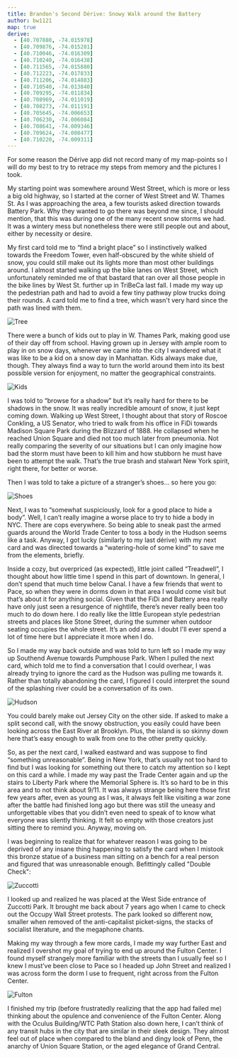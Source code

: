 ```yaml
---
title: Brandon's Second Dérive: Snowy Walk around the Battery
author: bw1121
map: true
derive:
  - [40.707880, -74.015978]
  - [40.709876, -74.015281]
  - [40.710046, -74.016309]
  - [40.710240, -74.016438]
  - [40.711565, -74.015880]
  - [40.712223, -74.017833]
  - [40.711206, -74.014883]
  - [40.710540, -74.013840]
  - [40.709295, -74.011834]
  - [40.708969, -74.011019]
  - [40.708273, -74.011191]
  - [40.705645, -74.006653]
  - [40.706230, -74.006084]
  - [40.708641, -74.009346]
  - [40.709624, -74.008477]
  - [40.710220, -74.009311]
---
```

For some reason the Dérive app did not record many of my map-points so I will do my best to try to retrace my steps from memory and the pictures I took.

My starting point was somewhere around West Street, which is more or less a big old highway, so I started at the corner of West Street and W. Thames St. As I was approaching the area, a few tourists asked direction towards Battery Park. Why they wanted to go there was beyond me since, I should mention, that this was during one of the many recent snow storms we had. It was a wintery mess but nonetheless there were still people out and about, either by necessity or desire.

My first card told me to “find a bright place” so I instinctively walked towards the Freedom Tower, even half-obscured by the white shield of snow, you could still make out its lights more than most other buildings around. I almost started walking up the bike lanes on West Street, which unfortunately reminded me of that bastard that ran over all those people in the bike lines by West St. further up in TriBeCa last fall. I made my way up the pedestrian path and had to avoid a few tiny pathway plow trucks doing their rounds. A card told me to find a tree, which wasn't very hard since the path was lined with them.

![Tree](https://i.imgur.com/IQuO1nE.jpg)

There were a bunch of kids out to play in W. Thames Park, making good use of their day off from school. Having grown up in Jersey with ample room to play in on snow days, whenever we came into the city I wandered what it was like to be a kid on a snow day in Manhattan. Kids always make due, though. They always find a way to turn the world around them into its best possible version for enjoyment, no matter the geographical constraints.

![Kids](https://i.imgur.com/2vNLJDc.jpg)

I was told to “browse for a shadow” but it’s really hard for there to be shadows in the snow. It was really incredible amount of snow, it just kept coming down. Walking up West Street, I thought about that story of Roscoe Conkling, a US Senator, who tried to walk from his office in FiDi towards Madison Square Park during the Blizzard of 1888. He collapsed when he reached Union Square and died not too much later from pneumonia. Not really comparing the severity of our situations but I can only imagine how bad the storm must have been to kill him and how stubborn he must have been to attempt the walk. That’s the true brash and stalwart New York spirit, right there, for better or worse.

Then I was told to take a picture of a stranger’s shoes… so here you go:

![Shoes](https://i.imgur.com/UHhT0gE.jpg)

Next, I was to “somewhat suspiciously, look for a good place to hide a body”. Well, I can’t really imagine a worse place to try to hide a body in NYC. There are cops everywhere. So being able to sneak past the armed guards around the World Trade Center to toss a body in the Hudson seems like a task. Anyway, I got lucky (similarly to my last dérive) with my next card and was directed towards a “watering-hole of some kind” to save me from the elements, briefly.

Inside a cozy, but overpriced (as expected), little joint called “Treadwell”, I thought about how little time I spend in this part of downtown. In general, I don’t spend that much time below Canal. I have a few friends that went to Pace, so when they were in dorms down in that area I would come visit but that’s about it for anything social. Given that the FiDi and Battery area really have only just seen a resurgence of nightlife, there’s never really been too much to do down here. I do really like the little European style pedestrian streets and places like Stone Street, during the summer when outdoor seating occupies the whole street. It’s an odd area. I doubt I'll ever spend a lot of time here but I appreciate it more when I do.

So I made my way back outside and was told to turn left so I made my way up Southend Avenue towards Pumphouse Park. When I pulled the next card, which told me to find a conversation that I could overhear, I was already trying to ignore the card as the Hudson was pulling me towards it. Rather than totally abandoning the card, I figured I could interpret the sound of the splashing river could be a conversation of its own.

![Hudson](https://i.imgur.com/ZxUBAQm.jpg)

You could barely make out Jersey City on the other side. If asked to make a split second call, with the snowy obstruction, you easily could have been looking across the East River at Brooklyn. Plus, the island is so skinny down here that’s easy enough to walk from one to the other pretty quickly.

So, as per the next card, I walked eastward and was suppose to find “something unreasonable”. Being in New York, that’s usually not too hard to find but I was looking for something out there to catch my attention so I kept on this card a while. I made my way past the Trade Center again and up the stairs to Liberty Park where the Memorial Sphere is. It’s so hard to be in this area and to not think about 9/11. It was always strange being here those first few years after, even as young as I was, it always felt like visiting a war zone after the battle had finished long ago but there was still the uneasy and unforgettable vibes that you didn’t even need to speak of to know what everyone was silently thinking. It felt so empty with those creators just sitting there to remind you. Anyway, moving on.

I was beginning to realize that for whatever reason I was going to be deprived of any insane thing happening to satisfy the card when I mistook this bronze statue of a business man sitting on a bench for a real person and figured that was unreasonable enough. Befittingly called "Double Check":

![Zuccotti](https://i.imgur.com/ULgPIrd.jpg)

I looked up and realized he was placed at the West Side entrance of Zuccotti Park. It brought me back about 7 years ago when I came to check out the Occupy Wall Street protests. The park looked so different now, smaller when removed of the anti-capitalist picket-signs, the stacks of socialist literature, and the megaphone chants.

Making my way through a few more cards, I made my way further East and realized I overshot my goal of trying to end up around the Fulton Center. I found myself strangely more familiar with the streets than I usually feel so I knew I must’ve been close to Pace so I headed up John Street and realized I was across form the dorm I use to frequent, right across from the Fulton Center.

![Fulton](https://i.imgur.com/r2MrL68.jpg)

I finished my trip (before frustratedly realizing that the app had failed me) thinking about the opulence and convenience of the Fulton Center. Along with the Oculus Building/WTC Path Station also down here, I can’t think of any transit hubs in the city that are similar in their sleek design. They almost feel out of place when compared to the bland and dingy look of Penn, the anarchy of Union Square Station, or the aged elegance of Grand Central.
